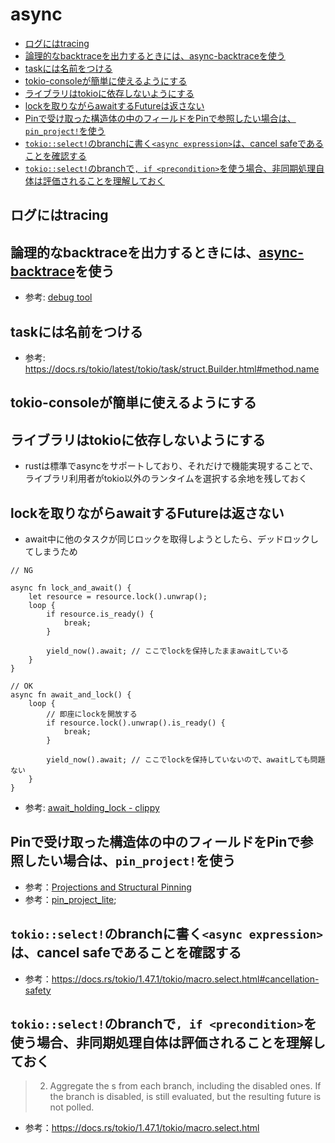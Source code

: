 # async

- [ログにはtracing](#ログにはtracing)
- [論理的なbacktraceを出力するときには、async-backtraceを使う](#論理的なbacktraceを出力するときにはasync-backtraceを使う)
- [taskには名前をつける](#taskには名前をつける)
- [tokio-consoleが簡単に使えるようにする](#tokio-consoleが簡単に使えるようにする)
- [ライブラリはtokioに依存しないようにする](#ライブラリはtokioに依存しないようにする)
- [lockを取りながらawaitするFutureは返さない](#lockを取りながらawaitするfutureは返さない)
- [Pinで受け取った構造体の中のフィールドをPinで参照したい場合は、`pin_project!`を使う](#pinで受け取った構造体の中のフィールドをpinで参照したい場合はpin_projectを使う)
- [`tokio::select!`のbranchに書く`<async expression>`は、cancel safeであることを確認する](#tokioselectのbranchに書くasync-expressionはcancel-safeであることを確認する)
- [`tokio::select!`のbranchで`, if <precondition>`を使う場合、非同期処理自体は評価されることを理解しておく](#tokioselectのbranchで-if-preconditionを使う場合非同期処理自体は評価されることを理解しておく)

## ログにはtracing

## 論理的なbacktraceを出力するときには、[async-backtrace](https://github.com/tokio-rs/async-backtrace)を使う

- 参考: [debug tool](https://gihyo.jp/article/2023/02/tfen007-rust-debug-tool)

## taskには名前をつける

- 参考: https://docs.rs/tokio/latest/tokio/task/struct.Builder.html#method.name

## tokio-consoleが簡単に使えるようにする

## ライブラリはtokioに依存しないようにする

- rustは標準でasyncをサポートしており、それだけで機能実現することで、ライブラリ利用者がtokio以外のランタイムを選択する余地を残しておく

## lockを取りながらawaitするFutureは返さない

-  await中に他のタスクが同じロックを取得しようとしたら、デッドロックしてしまうため

```
// NG

async fn lock_and_await() {
    let resource = resource.lock().unwrap();
    loop {
        if resource.is_ready() {
            break;
        }

        yield_now().await; // ここでlockを保持したままawaitしている
    }
}

// OK
async fn await_and_lock() {
    loop {
        // 即座にlockを開放する
        if resource.lock().unwrap().is_ready() {
            break;
        }

        yield_now().await; // ここでlockを保持していないので、awaitしても問題ない
    }
}
```

- 参考: [await_holding_lock - clippy](https://rust-lang.github.io/rust-clippy/master/index.html#await_holding_lock)

## Pinで受け取った構造体の中のフィールドをPinで参照したい場合は、`pin_project!`を使う

- 参考：[Projections and Structural Pinning](https://doc.rust-lang.org/std/pin/index.html#projections-and-structural-pinning)
- 参考：[pin_project_lite](https://docs.rs/pin-project-lite/latest/pin_project_lite/);

## `tokio::select!`のbranchに書く`<async expression>`は、cancel safeであることを確認する

- 参考：https://docs.rs/tokio/1.47.1/tokio/macro.select.html#cancellation-safety

## `tokio::select!`のbranchで`, if <precondition>`を使う場合、非同期処理自体は評価されることを理解しておく

> 2. Aggregate the <async expression>s from each branch, including the disabled ones. If the branch is disabled, <async expression> is still evaluated, but the resulting future is not polled.

- 参考：https://docs.rs/tokio/1.47.1/tokio/macro.select.html
